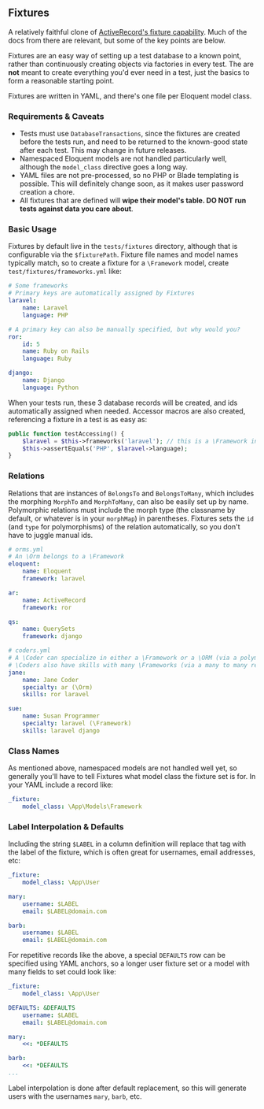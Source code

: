 ## Fixtures

A relatively faithful clone of [ActiveRecord's fixture capability](https://guides.rubyonrails.org/testing.html#the-low-down-on-fixtures).
Much of the docs from there are relevant, but some of the key points are below.

Fixtures are an easy way of setting up a test database to a known point, rather than continuously creating objects via factories in every test.
The are **not** meant to create everything you'd ever need in a test, just the basics to form a reasonable starting point.

Fixtures are written in YAML, and there's one file per Eloquent model class.

### Requirements & Caveats

- Tests must use `DatabaseTransactions`, since the fixtures are created before the tests run, and need to be returned
to the known-good state after each test. This may change in future releases.
- Namespaced Eloquent models are not handled particularly well, although the `model_class` directive goes a long way.
- YAML files are not pre-processed, so no PHP or Blade templating is possible. This will definitely change soon, as it makes user password creation
a chore.
- All fixtures that are defined will **wipe their model's table. DO NOT run tests against data you care about**.

### Basic Usage

Fixtures by default live in the `tests/fixtures` directory, although that is configurable via the `$fixturePath`. Fixture file names and model names 
typically match, so to create a fixture for a `\Framework` model, create `test/fixtures/frameworks.yml` like:

```yaml
# Some frameworks
# Primary keys are automatically assigned by Fixtures
laravel:
    name: Laravel
    language: PHP

# A primary key can also be manually specified, but why would you?
ror:
    id: 5
    name: Ruby on Rails
    language: Ruby

django:
    name: Django
    language: Python
```

When your tests run, these 3 database records will be created, and ids automatically assigned when needed. Accessor macros are also created, referencing a 
fixture in a test is as easy as:

```php
public function testAccessing() {
    $laravel = $this->frameworks('laravel'); // this is a \Framework instance
    $this->assertEquals('PHP', $laravel->language);
}
```

### Relations

Relations that are instances of `BelongsTo` and `BelongsToMany`, which includes the morphing `MorphTo` and `MorphToMany`, can also be easily set up by
name. Polymorphic relations must include the morph type (the classname by default, or whatever is in your `morphMap`) in parentheses. Fixtures sets 
the `id` (and `type` for polymorphisms) of the relation automatically, so you don't have to juggle manual ids.


```yaml
# orms.yml
# An \Orm belongs to a \Framework
eloquent:
    name: Eloquent
    framework: laravel

ar:
    name: ActiveRecord
    framework: ror

qs:
    name: QuerySets
    framework: django
```

```yaml
# coders.yml
# A \Coder can specialize in either a \Framework or a \ORM (via a polymorphic relationship)
# \Coders also have skills with many \Frameworks (via a many to many relationship)
jane:
    name: Jane Coder
    specialty: ar (\Orm)
    skills: ror laravel

sue:
    name: Susan Programmer
    specialty: laravel (\Framework)
    skills: laravel django
```

### Class Names

As mentioned above, namespaced models are not handled well yet, so generally you'll have to tell Fixtures what model class the fixture set is for. 
In your YAML include a record like:

```yaml
_fixture:
    model_class: \App\Models\Framework
```

### Label Interpolation & Defaults

Including the string `$LABEL` in a column definition will replace that tag with the label of the fixture, which is often great for usernames, email
addresses, etc:

```yaml
_fixture:
    model_class: \App\User

mary:
    username: $LABEL
    email: $LABEL@domain.com

barb:
    username: $LABEL
    email: $LABEL@domain.com
```

For repetitive records like the above, a special `DEFAULTS` row can be specified using YAML anchors, so a longer user fixture set or a model with many
fields to set could look like:

```yaml
_fixture:
    model_class: \App\User

DEFAULTS: &DEFAULTS
    username: $LABEL
    email: $LABEL@domain.com

mary:
    <<: *DEFAULTS

barb:
    <<: *DEFAULTS
...
```

Label interpolation is done after default replacement, so this will generate users with the usernames `mary`, `barb`, etc.
